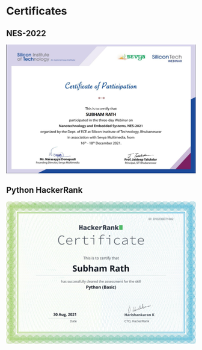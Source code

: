 # Certificates

## NES-2022
<p align="center">
  <img src="/pictures/siliconTech4.JPG">
</p>

## Python HackerRank
<p align="center">
  <img src="/pictures/pythonHR.png">
</p>
